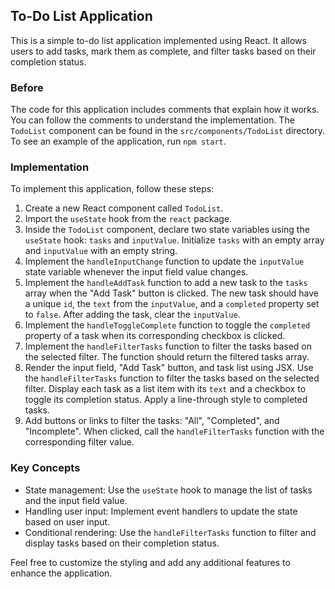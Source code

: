 ## To-Do List Application

This is a simple to-do list application implemented using React. It allows users to add tasks, mark them as complete, and filter tasks based on their completion status.

### Before

The code for this application includes comments that explain how it works. You can follow the comments to understand the implementation. The `TodoList` component can be found in the `src/components/TodoList` directory. To see an example of the application, run `npm start`.

### Implementation

To implement this application, follow these steps:

1. Create a new React component called `TodoList`.
2. Import the `useState` hook from the `react` package.
3. Inside the `TodoList` component, declare two state variables using the `useState` hook: `tasks` and `inputValue`. Initialize `tasks` with an empty array and `inputValue` with an empty string.
4. Implement the `handleInputChange` function to update the `inputValue` state variable whenever the input field value changes.
5. Implement the `handleAddTask` function to add a new task to the `tasks` array when the "Add Task" button is clicked. The new task should have a unique `id`, the `text` from the `inputValue`, and a `completed` property set to `false`. After adding the task, clear the `inputValue`.
6. Implement the `handleToggleComplete` function to toggle the `completed` property of a task when its corresponding checkbox is clicked.
7. Implement the `handleFilterTasks` function to filter the tasks based on the selected filter. The function should return the filtered tasks array.
8. Render the input field, "Add Task" button, and task list using JSX. Use the `handleFilterTasks` function to filter the tasks based on the selected filter. Display each task as a list item with its `text` and a checkbox to toggle its completion status. Apply a line-through style to completed tasks.
9. Add buttons or links to filter the tasks: "All", "Completed", and "Incomplete". When clicked, call the `handleFilterTasks` function with the corresponding filter value.

### Key Concepts

- State management: Use the `useState` hook to manage the list of tasks and the input field value.
- Handling user input: Implement event handlers to update the state based on user input.
- Conditional rendering: Use the `handleFilterTasks` function to filter and display tasks based on their completion status.

Feel free to customize the styling and add any additional features to enhance the application.
